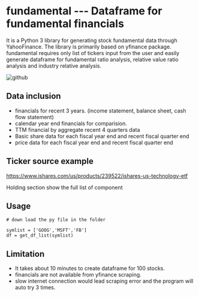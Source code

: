 # fundamental  --- Dataframe for fundamental financials 
It is a Python 3 library for generating stock fundamental data through YahooFinance.
The library is primarily based on yfinance package. fundamental requires only list of tickers input from the user and easily generate dataframe for fundamental ratio analysis, relative value ratio analysis and industry relative analysis.

![github](https://user-images.githubusercontent.com/46503526/72200258-4bddb500-3415-11ea-99b2-cde974a7031f.jpg)

## Data inclusion
- financials for recent 3 years. (income statement, balance sheet, cash flow statement)
- calendar year end financials for comparision.
- TTM financial by aggregate recent 4 quarters data
- Basic share data for each fiscal year end and recent fiscal quarter end
- price data for each fiscal year end and recent fiscal quarter end

## Ticker source example
https://www.ishares.com/us/products/239522/ishares-us-technology-etf

Holding section show the full list of component

## Usage
```
# down load the py file in the folder

symlist = ['GOOG','MSFT','FB'] 
df = get_df_list(symlist)        

```

## Limitation
- It takes about 10 minutes to create dataframe for 100 stocks. 
- financials are not available from yfinance scraping. 
- slow internet connection would lead scraping error and the program will auto try 3 times. 

